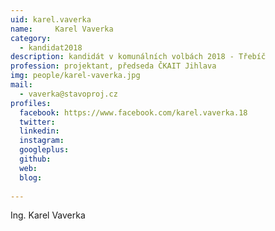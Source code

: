 ```yaml
---
uid: karel.vaverka
name:     Karel Vaverka
category:
  - kandidat2018
description: kandidát v komunálních volbách 2018 - Třebíč
profession: projektant, předseda ČKAIT Jihlava
img: people/karel-vaverka.jpg
mail:
  - vaverka@stavoproj.cz
profiles:
  facebook: https://www.facebook.com/karel.vaverka.18
  twitter: 
  linkedin: 
  instagram: 
  googleplus: 
  github: 
  web: 
  blog: 
  
---
```


Ing. Karel Vaverka
